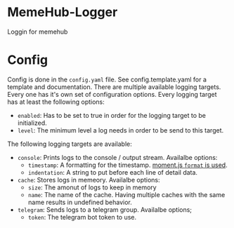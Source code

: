 # MemeHub-Logger
Loggin for memehub


# Config

Config is done in the `config.yaml` file. See config.template.yaml for a template and documentation.
There are multiple available logging targets. Every one has it's own set of configuration options.
Every logging target has at least the following options:

 - `enabled`: Has to be set to true in order for the logging target to be initialized.
 - `level`: The minimum level a log needs in order to be send to this target.
 
The following logging targets are available:

 - `console`: Prints logs to the console / output stream.
   Availalbe options:
   - `timestamp`: A formatting for the timestamp. [moment.js `format` is used](https://momentjs.com/docs/#/displaying/format/).
   - `indentation`: A string to put before each line of detail data.
 - `cache`: Stores logs in memeory.
   Availalbe options:
   - `size`: The amonut of logs to keep in memory
   - `name`: The name of the cache. Having multiple caches with the same name results in undefined behavior.
 - `telegram`: Sends logs to a telegram group.
   Availalbe options;
   - `token`: The telegram bot token to use.
